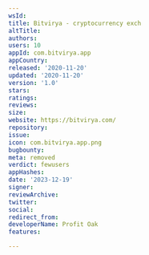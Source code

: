 ```yaml
---
wsId: 
title: Bitvirya - cryptocurrency exch
altTitle: 
authors: 
users: 10
appId: com.bitvirya.app
appCountry: 
released: '2020-11-20'
updated: '2020-11-20'
version: '1.0'
stars: 
ratings: 
reviews: 
size: 
website: https://bitvirya.com/
repository: 
issue: 
icon: com.bitvirya.app.png
bugbounty: 
meta: removed
verdict: fewusers
appHashes: 
date: '2023-12-19'
signer: 
reviewArchive: 
twitter: 
social: 
redirect_from: 
developerName: Profit Oak
features: 

---
```



